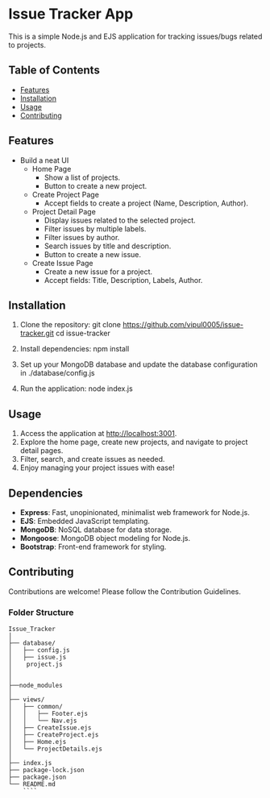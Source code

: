 # Issue Tracker App

This is a simple Node.js and EJS application for tracking issues/bugs related to projects.

## Table of Contents

- [Features](#features)
- [Installation](#installation)
- [Usage](#usage)
- [Contributing](#contributing)

## Features

- Build a neat UI
  - Home Page
    - Show a list of projects.
    - Button to create a new project.
  - Create Project Page
    - Accept fields to create a project (Name, Description, Author).
  - Project Detail Page
    - Display issues related to the selected project.
    - Filter issues by multiple labels.
    - Filter issues by author.
    - Search issues by title and description.
    - Button to create a new issue.
  - Create Issue Page
    - Create a new issue for a project.
    - Accept fields: Title, Description, Labels, Author.

## Installation

1. Clone the repository:
   git clone https://github.com/vipul0005/issue-tracker.git
   cd issue-tracker

2. Install dependencies:
   npm install

3. Set up your MongoDB database and update the database configuration in
   ./database/config.js

4. Run the application:
   node index.js

## Usage

1. Access the application at [http://localhost:3001](http://localhost:3001).
2. Explore the home page, create new projects, and navigate to project detail pages.
3. Filter, search, and create issues as needed.
4. Enjoy managing your project issues with ease!

## Dependencies

- **Express**: Fast, unopinionated, minimalist web framework for Node.js.
- **EJS**: Embedded JavaScript templating.
- **MongoDB**: NoSQL database for data storage.
- **Mongoose**: MongoDB object modeling for Node.js.
- **Bootstrap**: Front-end framework for styling.

## Contributing

Contributions are welcome! Please follow the Contribution Guidelines.

### Folder Structure

`````
Issue_Tracker
│
├── database/
│   ├── config.js
│   ├── issue.js
│    project.js
│
│
├──node_modules
│
├── views/
│   ├── common/
│   │   ├── Footer.ejs
│   │   └── Nav.ejs
│   ├── CreateIssue.ejs
│   ├── CreateProject.ejs
│   ├── Home.ejs
│   └── ProjectDetails.ejs
│
├── index.js
├── package-lock.json
├── package.json
└── README.md
    ````
`````
